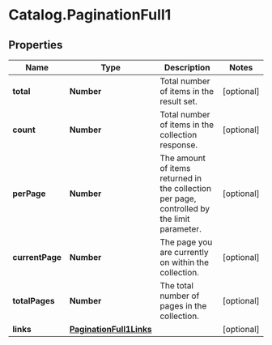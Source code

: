 # Catalog.PaginationFull1

## Properties
Name | Type | Description | Notes
------------ | ------------- | ------------- | -------------
**total** | **Number** | Total number of items in the result set.  | [optional] 
**count** | **Number** | Total number of items in the collection response.  | [optional] 
**perPage** | **Number** | The amount of items returned in the collection per page, controlled by the limit parameter.  | [optional] 
**currentPage** | **Number** | The page you are currently on within the collection.  | [optional] 
**totalPages** | **Number** | The total number of pages in the collection.  | [optional] 
**links** | [**PaginationFull1Links**](PaginationFull1Links.md) |  | [optional] 
